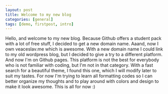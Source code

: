 ```yaml
---
layout: post
title: Welcome to my new blog
categories: [general]
tags: [demo, firstpost, intro]
---
```


Hello, and welcome to my new blog. Because Github offers a student pack with a lot of free stuff,
I decided to get a new domain name. Aaand, now I own veaceslav.me which is awesome. With a new domain name
I could link to my old wordpress blog, but I decided to give a try to a different platform.
And now I'm on Github pages. This platform is not the best for everybody who is not familiar with coding,
but I'm not in that category. With a fast search for a beautiful theme, I found this one, which I will modify later to suit
my tastes. For now I'm trying to learn all formatting codes so I can better organize my thoughts and to play around with colors and design to make it look awesome.
This is all for now :)
